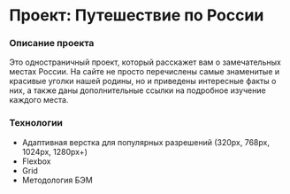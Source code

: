 # Проект: Путешествие по России

### Описание проекта
Это одностраничный проект, который расскажет вам о замечательных местах России. На сайте не просто перечислены самые знаменитые и красивые уголки нашей родины, но и приведены интересные факты о них, а также даны дополнительные ссылки на подробное изучение каждого места.

### Технологии
* Адаптивная верстка для популярных разрешений (320px, 768px, 1024px, 1280px+)
* Flexbox
* Grid
* Методология БЭМ
